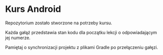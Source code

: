 # Kurs Android

Repozytorium zostało stworzone na potrzeby kursu.

Każda gałąź przedstawia stan kodu dla początku lekcji o odpowiadającym jej numerze.

Pamiętaj o synchronizacji projektu z plikami Gradle po przełączeniu gałęzi.
